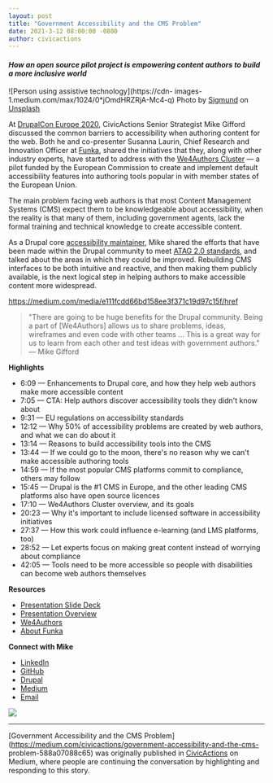 ```yaml
---
layout: post
title: "Government Accessibility and the CMS Problem"
date: 2021-3-12 08:00:00 -0800
author: civicactions
---
```

#### _How an open source pilot project is empowering content authors to build a more inclusive world_

![Person using assistive technology](https://cdn-
images-1.medium.com/max/1024/0*jOmdHRZRjA-Mc4-q) Photo by
[Sigmund](https://unsplash.com/@sigmund?utm_source=unsplash&utm_medium=referral&utm_content=creditCopyText)
on [Unsplash](https://unsplash.com/photos/4MoIpDcSlr4)

At [DrupalCon Europe 2020](https://events.drupal.org/europe2020), CivicActions
Senior Strategist Mike Gifford discussed the common barriers to accessibility
when authoring content for the web. Both he and co-presenter Susanna Laurin,
Chief Research and Innovation Officer at
[Funka](https://www.funka.com/en/about-funka2/), shared the initiatives that
they, along with other industry experts, have started to address with the
[We4Authors Cluster](https://accessibilitycluster.com/) — a pilot funded by
the European Commission to create and implement default accessibility features
into authoring tools popular in with member states of the European Union.

The main problem facing web authors is that most Content Management Systems
(CMS) expect them to be knowledgeable about accessibility, when the reality is
that many of them, including government agents, lack the formal training and
technical knowledge to create accessible content.

As a Drupal core [accessibility
maintainer](https://www.drupal.org/u/mgifford), Mike shared the efforts that
have been made within the Drupal community to meet [ATAG 2.0
standards](https://www.w3.org/WAI/standards-guidelines/atag/), and talked
about the areas in which they could be improved. Rebuilding CMS interfaces to
be both intuitive and reactive, and then making them publicly available, is
the next logical step in helping authors to make accessible content more
widespread.

<https://medium.com/media/e111fcdd66bd158ee3f371c19d97c15f/href>

> "There are going to be huge benefits for the Drupal community. Being a part
> of [We4Authors] allows us to share problems, ideas, wireframes and even code
> with other teams … This is a great way for us to learn from each other and
> test ideas with government authors." — Mike Gifford

 **Highlights**

  * 6:09 — Enhancements to Drupal core, and how they help web authors make more accessible content
  * 7:05 — CTA: Help authors discover accessibility tools they didn't know about
  * 9:31 — EU regulations on accessibility standards
  * 12:12 — Why 50% of accessibility problems are created by web authors, and what we can do about it
  * 13:14 — Reasons to build accessibility tools into the CMS
  * 13:44 — If we could go to the moon, there's no reason why we can't make accessible authoring tools
  * 14:59 — If the most popular CMS platforms commit to compliance, others may follow
  * 15:45 — Drupal is the #1 CMS in Europe, and the other leading CMS platforms also have open source licences
  * 17:10 — We4Authors Cluster overview, and its goals
  * 20:23 — Why it's important to include licensed software in accessibility initiatives
  * 27:37 — How this work could influence e-learning (and LMS platforms, too)
  * 28:52 — Let experts focus on making great content instead of worrying about compliance
  * 42:05 — Tools need to be more accessible so people with disabilities can become web authors themselves

 **Resources**

  * [Presentation Slide Deck](https://docs.google.com/presentation/d/1S_K8VcxJ6_IQJ1dT4YJmq3GsMkWAkCU7kavImugu3KI)
  * [Presentation Overview](https://events.drupal.org/europe2020/sessions/top-cms-tools-are-working-together-build-more-inclusive-world)
  * [We4Authors](https://accessibilitycluster.com/)
  * [About Funka](https://www.funka.com/en/about-funka2/)

 **Connect with Mike**

  * [LinkedIn](https://www.linkedin.com/in/mgifford/?originalSubdomain=ca)
  * [GitHub](https://github.com/mgifford)
  * [Drupal](https://www.drupal.org/u/mgifford)
  * [Medium](https://medium.com/@mgifford)
  * [Email](mailto:mike.gifford@civicactions.com)

![](https://medium.com/_/stat?event=post.clientViewed&referrerSource=full_rss&postId=588a07088c65)

* * *

[Government Accessibility and the CMS
Problem](https://medium.com/civicactions/government-accessibility-and-the-cms-
problem-588a07088c65) was originally published in
[CivicActions](https://medium.com/civicactions) on Medium, where people are
continuing the conversation by highlighting and responding to this story.

